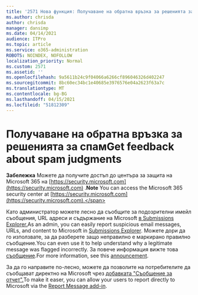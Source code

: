 ```yaml
---
title: '2571 Нова функция: Получаване на обратна връзка за решенията за спам'
ms.author: chrisda
author: chrisda
manager: dansimp
ms.date: 04/14/2021
audience: ITPro
ms.topic: article
ms.service: o365-administration
ROBOTS: NOINDEX, NOFOLLOW
localization_priority: Normal
ms.custom: 2571
ms.assetid: ''
ms.openlocfilehash: 9a5611b24c9f04066a6266cf896046326d402247
ms.sourcegitcommit: 8bc60ec34bc1e40685e3976576e04a2623f63a7c
ms.translationtype: MT
ms.contentlocale: bg-BG
ms.lasthandoff: 04/15/2021
ms.locfileid: "51812309"
---
```

# <a name="get-feedback-about-spam-judgments"></a><span data-ttu-id="f6a86-102">Получаване на обратна връзка за решенията за спам</span><span class="sxs-lookup"><span data-stu-id="f6a86-102">Get feedback about spam judgments</span></span>

<span data-ttu-id="f6a86-103">**Забележка** Можете да получите достъп до центъра за защита на Microsoft 365 на [https://security.microsoft.com](https://security.microsoft.com) .</span><span class="sxs-lookup"><span data-stu-id="f6a86-103">**Note** You can access the Microsoft 365 security center at [https://security.microsoft.com](https://security.microsoft.com).</span></span>

<span data-ttu-id="f6a86-104">Като администратор можете лесно да съобщите за подозрителни имейл съобщения, URL адреси и съдържание на Microsoft [в Submissions Explorer.](https://security.microsoft.com/reportsubmission)</span><span class="sxs-lookup"><span data-stu-id="f6a86-104">As an admin, you can easily report suspicious email messages, URLs, and content to Microsoft in [Submissions Explorer](https://security.microsoft.com/reportsubmission).</span></span> <span data-ttu-id="f6a86-105">Можете дори да го използвате, за да разберете защо неправилно е маркирано правилно съобщение.</span><span class="sxs-lookup"><span data-stu-id="f6a86-105">You can even use it to help understand why a legitimate message was flagged incorrectly.</span></span> <span data-ttu-id="f6a86-106">За повече информация вижте това [съобщение](https://techcommunity.microsoft.com/t5/Security-Privacy-and-Compliance/Empower-security-teams-to-easily-report-suspicious-emails-amp/ba-p/752622).</span><span class="sxs-lookup"><span data-stu-id="f6a86-106">For more information, see this [announcement](https://techcommunity.microsoft.com/t5/Security-Privacy-and-Compliance/Empower-security-teams-to-easily-report-suspicious-emails-amp/ba-p/752622).</span></span>

<span data-ttu-id="f6a86-107">За да го направите по-лесно, можете да позволите на потребителите да съобщават директно на Microsoft чрез [добавката "Съобщение за отчет".](https://appsource.microsoft.com/product/office/WA104381180?src=office&tab=Overview)</span><span class="sxs-lookup"><span data-stu-id="f6a86-107">To make it easer, you can allow your users to report directly to Microsoft via the [Report Message add-in](https://appsource.microsoft.com/product/office/WA104381180?src=office&tab=Overview).</span></span>
